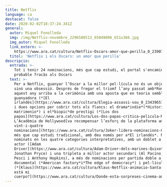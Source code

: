 ```yaml
---
title: Netflix
language: ca
destacat: false
date: 2020-02-02T18:37:24.341Z
general:
  autor: Miquel Fonolleda
  img: /img/Netflix-novembre_2296580513_65049896_651x366.jpg
  img_autor: Miquel Fonolleda
  link_extern: >-
    https://www.ara.cat/cultura/Netflix-Oscars-amor-que-perilla_0_2390761085.html
  titol: 'Netflix i els Oscars: un amor que perilla'
descripcio:
  entrada: >-
    Tot i tenir 24 nominacions, més que cap estudi, el portal s'encamina a un
    probable fracàs als Oscars
  text: >-
    Per a Netflix, guanyar l’Oscar a la millor pel·lícula no és un objectiu,
    sinó una obsessió. Després de fregar el triomf l’any passat amb*Roma*,
    aquest any arriba a la cerimònia amb una aposta que en teoria semblava
    guanyadora (*[El
    irlandés](https://www.ara.cat/cultura/Elegia-assassi-sou_0_2343965752.html)*)
    i dues opcions per cobrir tots els flancs: el drama*indie*(*Historia de un
    matrimonio*) i el*biopic*de prestigi (*[Los dos
    papas](https://www.ara.cat/cultura/Los-dos-papas-critica-pelicula-Meirelles_0_2363763729.html)*).
    L’Acadèmia de Hollywood[va recompensar l’esforç de la plataforma amb
    vint-i-quatre
    nominacions](https://www.ara.cat/cultura/Joker-lidera-nominacions-Oscars-2020_0_2379962146.html),
    més que cap estudi tradicional, amb deu només per a*El irlandés*. Netflix té
    nominats en les quatre categories interpretatives, amb un doblet a millor
    actor ([Adam
    Driver](https://www.ara.cat/cultura/Adam-Driver-dels-marines-Quixot_0_2031996828.html)i
    Jonathan Pryce) i una tripleta a millor actor secundari (Al Pacino, Joe
    Pesci i Anthony Hopkins), a més de nominacions per partida doble a millor
    documental (*American factory*i*The edge of democracy*) i pel·lícula animada
    (*[Klaus](https://www.ara.cat/cultura/Klaus-Netflix-animacio-Santa-Claus-critica_0_2339166264.html)*i*[¿Dónde
    está mi
    cuerpo?](https://www.ara.cat/cultura/Donde-esta-sorpreses-cinema-animacio-critica_0_2347565334.html)*).
---
```



